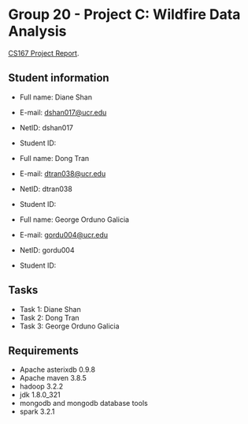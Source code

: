 # Group 20 - Project C: Wildfire Data Analysis

[CS167 Project Report](https://github.com/GeorgeO05/WildfireDataAnalysis/blob/main/CS167%20Project%20Report.pdf).

## Student information
* Full name: Diane Shan
* E-mail: dshan017@ucr.edu
* NetID: dshan017
* Student ID: 


* Full name: Dong Tran
* E-mail: dtran038@ucr.edu
* NetID: dtran038
* Student ID: 


* Full name: George Orduno Galicia
* E-mail: gordu004@ucr.edu
* NetID: gordu004
* Student ID: 

## Tasks

* Task 1: Diane Shan
* Task 2: Dong Tran
* Task 3: George Orduno Galicia

## Requirements
* Apache asterixdb 0.9.8
* Apache maven 3.8.5
* hadoop 3.2.2
* jdk 1.8.0_321
* mongodb and mongodb database tools
* spark 3.2.1
